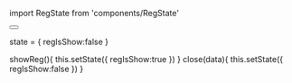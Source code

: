 
import RegState from 'components/RegState'


<button onClick={showReg}></button>
<RegState onClick={this.close} isShow={regIsShow}></RegState>

state = {
    regIsShow:false
}

showReg(){
    this.setState({
      regIsShow:true
    })
  }
  close(data){
    this.setState({
      regIsShow:false
    })
  }
